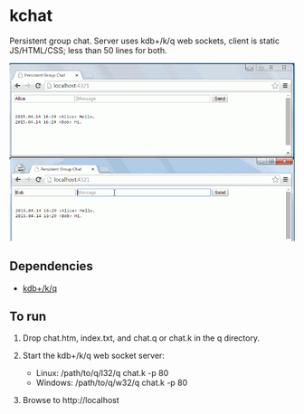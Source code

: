 kchat
=====

Persistent group chat. Server uses kdb+/k/q web sockets, client is static JS/HTML/CSS; less than 50 lines for both.

![](kchat.gif)

Dependencies
------------
- [kdb+/k/q](http://kx.com/software-download.php)

To run
------
1. Drop chat.htm, index.txt, and chat.q or chat.k in the q directory.

2. Start the kdb+/k/q web socket server:
	- Linux: /path/to/q/l32/q chat.k -p 80
	- Windows: /path/to/q/w32/q chat.k -p 80

3. Browse to http://localhost
